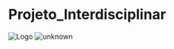 # Projeto_Interdisciplinar
![Logo](https://user-images.githubusercontent.com/107275037/175794335-a1202d81-d68f-4e9b-845f-e3f8d0d7a9d7.png)
![unknown](https://user-images.githubusercontent.com/107275037/175794346-f60668ae-758d-4b56-81ca-3ec455a28c34.png)
